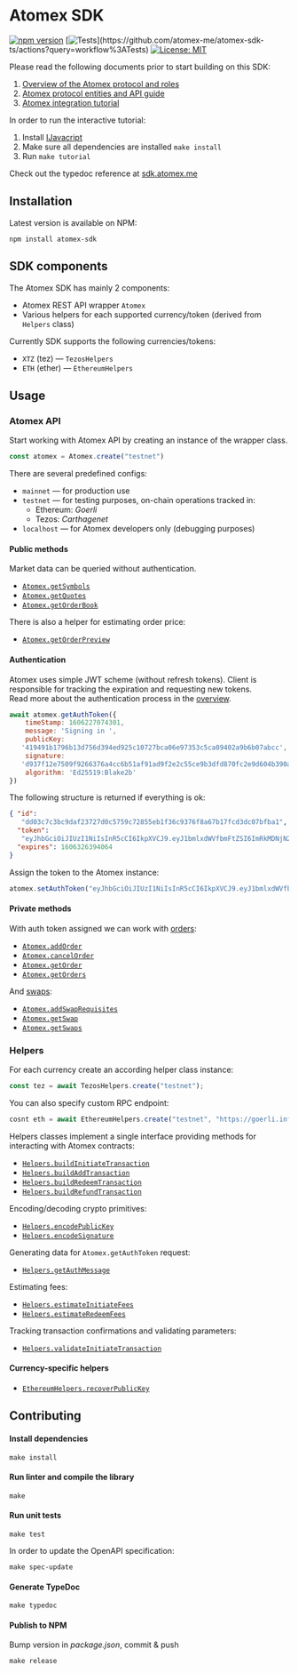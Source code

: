 # Atomex SDK

[![npm version](https://badge.fury.io/js/atomex-sdk.svg)](https://www.npmjs.com/package/atomex-sdk)
[![Tests](https://github.com/atomex-me/atomex-sdk-ts/workflows/Tests/badge.svg?)](https://github.com/atomex-me/atomex-sdk-ts/actions?query=workflow%3ATests)
[![License: MIT](https://img.shields.io/badge/License-GPLv3-yellow.svg)](https://opensource.org/licenses/GPLv3)

Please read the following documents prior to start building on this SDK:
1. [Overview of the Atomex protocol and roles](docs/overview.md)
2. [Atomex protocol entities and API guide](docs/api.md)
3. [Atomex integration tutorial](docs/integration.md)

In order to run the interactive tutorial:
1. Install [IJavacript](https://github.com/n-riesco/ijavascript#installation)
2. Make sure all dependencies are installed `make install`
3. Run `make tutorial`

Check out the typedoc reference at [sdk.atomex.me](https://sdk.atomex.me)

## Installation

Latest version is available on NPM:
```
npm install atomex-sdk
```

## SDK components

The Atomex SDK has mainly 2 components:

- Atomex REST API wrapper `Atomex`
- Various helpers for each supported currency/token (derived from `Helpers` class)

Currently SDK supports the following currencies/tokens:
- `XTZ` (tez) — `TezosHelpers`
- `ETH` (ether) — `EthereumHelpers`

## Usage

### Atomex API

Start working with Atomex API by creating an instance of the wrapper class. 
```js
const atomex = Atomex.create("testnet")
```

There are several predefined configs:
* `mainnet` — for production use
* `testnet` — for testing purposes, on-chain operations tracked in:
   - Ethereum: *Goerli*
   - Tezos: *Carthagenet*
* `localhost` — for Atomex developers only (debugging purposes)

#### Public methods

Market data can be queried without authentication.

* [`Atomex.getSymbols`](https://sdk.atomex.me/classes/atomex.html#getsymbols)
* [`Atomex.getQuotes`](https://sdk.atomex.me/classes/atomex.html#getquotes)
* [`Atomex.getOrderBook`](https://sdk.atomex.me/classes/atomex.html#getorderbook)

There is also a helper for estimating order price:

* [`Atomex.getOrderPreview`](https://sdk.atomex.me/classes/atomex.html#getorderpreview)

#### Authentication

Atomex uses simple JWT scheme (without refresh tokens). Client is responsible for tracking the expiration and requesting new tokens.  
Read more about the authentication process in the [overview](docs/overview.md#Client).

```js
await atomex.getAuthToken({ 
    timeStamp: 1606227074301,
    message: 'Signing in ',
    publicKey:
   '419491b1796b13d756d394ed925c10727bca06e97353c5ca09402a9b6b07abcc',
    signature:
   'd937f12e7509f9266376a4cc6b51af91ad9f2e2c55ce9b3dfd870fc2e9d604b390a0f15d7ea277f8b6b9dfc1bb2ef2218d5ec4f87ba0399e6f6fb6d31ed09e03',
    algorithm: 'Ed25519:Blake2b'
})
```

The following structure is returned if everything is ok:
```json
{ "id":
   "dd03c7c3bc9daf23727d0c5759c72855eb1f36c9376f8a67b17fcd3dc07bfba1",
  "token":
   "eyJhbGciOiJIUzI1NiIsInR5cCI6IkpXVCJ9.eyJ1bmlxdWVfbmFtZSI6ImRkMDNjN2MzYmM5ZGFmMjM3MjdkMGM1NzU5YzcyODU1ZWIxZjM2YzkzNzZmOGE2N2IxN2ZjZDNkYzA3YmZiYTEiLCJuYmYiOjE2MDYyMzk5OTQsImV4cCI6MTYwNjMyNjM5NCwiaWF0IjoxNjA2MjM5OTk0fQ.ljwKxcQk5mPbRRzZ9qaZioe7U1_3I7riklGCEj2xXPA",
  "expires": 1606326394064 
}
```

Assign the token to the Atomex instance:
```js
atomex.setAuthToken("eyJhbGciOiJIUzI1NiIsInR5cCI6IkpXVCJ9.eyJ1bmlxdWVfbmFtZSI6ImRkMDNjN2MzYmM5ZGFmMjM3MjdkMGM1NzU5YzcyODU1ZWIxZjM2YzkzNzZmOGE2N2IxN2ZjZDNkYzA3YmZiYTEiLCJuYmYiOjE2MDYyMzk5OTQsImV4cCI6MTYwNjMyNjM5NCwiaWF0IjoxNjA2MjM5OTk0fQ.ljwKxcQk5mPbRRzZ9qaZioe7U1_3I7riklGCEj2xXPA")
```

#### Private methods

With auth token assigned we can work with [orders](docs/api.md#Orders):
* [`Atomex.addOrder`](https://sdk.atomex.me/classes/atomex.html#addorder)
* [`Atomex.cancelOrder`](https://sdk.atomex.me/classes/atomex.html#cancelorder)
* [`Atomex.getOrder`](https://sdk.atomex.me/classes/atomex.html#getorder)
* [`Atomex.getOrders`](https://sdk.atomex.me/classes/atomex.html#getorders)

And [swaps](docs/api.md#Swaps):
* [`Atomex.addSwapRequisites`](https://sdk.atomex.me/classes/atomex.html#addswaprequisites)
* [`Atomex.getSwap`](https://sdk.atomex.me/classes/atomex.html#getswap)
* [`Atomex.getSwaps`](https://sdk.atomex.me/classes/atomex.html#getswaps)

### Helpers

For each currency create an according helper class instance:
```js
const tez = await TezosHelpers.create("testnet");
```

You can also specify custom RPC endpoint:
```js
cosnt eth = await EthereumHelpers.create("testnet", "https://goerli.infura.io/v3/12345");
```

Helpers classes implement a single interface providing methods for interacting with Atomex contracts:
* [`Helpers.buildInitiateTransaction`](https://sdk.atomex.me/classes/helpers.html#buildinitiatetransaction)
* [`Helpers.buildAddTransaction`](https://sdk.atomex.me/classes/helpers.html#buildaddtransaction)
* [`Helpers.buildRedeemTransaction`](https://sdk.atomex.me/classes/helpers.html#buildredeemtransaction)
* [`Helpers.buildRefundTransaction`](https://sdk.atomex.me/classes/helpers.html#buildrefundtransaction)

Encoding/decoding crypto primitives:
* [`Helpers.encodePublicKey`](https://sdk.atomex.me/classes/helpers.html#encodepublickey)
* [`Helpers.encodeSignature`](https://sdk.atomex.me/classes/helpers.html#encodesignature)

Generating data for `Atomex.getAuthToken` request:
* [`Helpers.getAuthMessage`](https://sdk.atomex.me/classes/helpers.html#getauthmessage)

Estimating fees:
* [`Helpers.estimateInitiateFees`](https://sdk.atomex.me/classes/helpers.html#estimateinitiatefees)
* [`Helpers.estimateRedeemFees`](https://sdk.atomex.me/classes/helpers.html#estimateredeemfees)

Tracking transaction confirmations and validating parameters:
* [`Helpers.validateInitiateTransaction`](https://sdk.atomex.me/classes/helpers.html#validateinitiatetransaction)

#### Currency-specific helpers

* [`EthereumHelpers.recoverPublicKey`](https://sdk.atomex.me/classes/ethereumhelpers.html#recoverpublickey)


## Contributing

#### Install dependencies
```
make install
```

#### Run linter and compile the library
```
make
```

#### Run unit tests
```
make test
```

In order to update the OpenAPI specification:
```
make spec-update
```

#### Generate TypeDoc
```
make typedoc
```

#### Publish to NPM
Bump version in _package.json_, commit & push
```
make release
```
